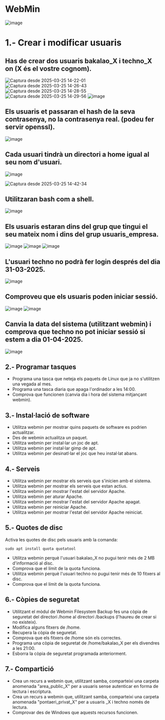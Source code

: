 # WebMin
![image](https://github.com/user-attachments/assets/d8fb6075-6898-4514-a974-2940ee68c934)
# 1.- Crear i modificar usuaris
## Has de crear dos usuaris bakalao_X i techno_X on (X és el vostre cognom).

![Captura desde 2025-03-25 14-22-01](https://github.com/user-attachments/assets/56bae59b-5011-4e35-a384-cfe7a2ee0bb1)
![Captura desde 2025-03-25 14-26-43](https://github.com/user-attachments/assets/b5b44b4c-9727-4997-aff4-a296a639afc5)
![Captura desde 2025-03-25 14-28-55](https://github.com/user-attachments/assets/53dbf72a-46c9-4044-bf5c-f98157cfeeb5)
![Captura desde 2025-03-25 14-29-56](https://github.com/user-attachments/assets/146dbbfc-9a79-4681-8a75-c2f7909ff59f)
![image](https://github.com/user-attachments/assets/a36149f5-40cc-490d-a8dd-5c7ef0482219)


## Els usuaris et passaran el hash de la seva contrasenya, no la contrasenya real. (podeu fer servir openssl).
![image](https://github.com/user-attachments/assets/ab68b7ab-b196-4e37-b0da-d3beb295ce21)

## Cada usuari tindrà un directori a home igual al seu nom d'usuari.
![image](https://github.com/user-attachments/assets/bf920e85-3ad0-427d-8844-cd42bc708052)

![Captura desde 2025-03-25 14-42-34](https://github.com/user-attachments/assets/48dc89ad-a5aa-443e-9515-818d6ecfa494)

## Utilitzaran bash com a shell.
![image](https://github.com/user-attachments/assets/36ea6e77-fb9a-4c33-85d5-e181f0ef08b5)

## Els usuaris estaran dins del grup que tingui el seu mateix nom i dins del grup usuaris_empresa.
![image](https://github.com/user-attachments/assets/427834ef-6bdf-4c2d-a5f0-ad4bf6fc4d14)
![image](https://github.com/user-attachments/assets/5fab7ed5-d0b1-4062-a70b-1f9900420036)
![image](https://github.com/user-attachments/assets/e46c00bb-639b-4fea-918d-876ccce32a95)


## L'usuari techno no podrà fer login després del dia 31-03-2025.
![image](https://github.com/user-attachments/assets/99564a40-baa5-456b-b7f3-d6fc22ab3f09)

## Comproveu que els usuaris poden iniciar sessió.
![image](https://github.com/user-attachments/assets/f3137af2-cc68-411a-9bb8-eaca405bdcb9)
![image](https://github.com/user-attachments/assets/2ec0ac51-0767-43ee-90a8-ac4a5aa0e688)

## Canvia la data del sistema (utilitzant webmin) i comprova que techno no pot iniciar sessió si estem a dia 01-04-2025.
![image](https://github.com/user-attachments/assets/ce4e7ac8-d525-4fa1-adfe-1c7d737fe104)
## 2.- Programar tasques

- Programa una tasca que neteja els paquets de Linux que ja no s'utilitzen una vegada al mes.
- Programa una tasca diaria que apaga l'ordinador a les 14:00.
- Comprova que funcionen (canvia dia i hora del sistema mitjançant webmin).
  
## 3.- Instal·lació de software

- Utilitza webmin per mostrar quins paquets de software es podrien actualitzar.
- Des de webmin actualitza un paquet.
- Utilitza webmin per instal·lar un joc de apt.
- Utilitza webmin per instal·lar gimp de apt.
- Utilitza webmin per desinatl·lar el joc que heu instal·lat abans.

## 4.- Serveis

- Utilitza webmin per mostrar els serveis que s'inicien amb el sistema.
- Utilitza webmin per mostrar els serveis que estan actius.
- Utilitza webmin per mostrar l'estat del servidor Apache.
- Utilitza webmin per aturar Apache.
- Utilitza webmin per mostrar l'estat del servidor Apache apagat.
- Utilitza webmin per reiniciar Apache.
- Utilitza webmin per mostrar l'estat del servidor Apache reiniciat.

## 5.- Quotes de disc

Activa les quotes de disc pels usuaris amb la comanda: 

```
sudo apt install quota quotatool
```

- Utilitza webmin perquè l'usuari bakalao_X no pugui tenir més de 2 MB d'informació al disc.
- Comprova que el límit de la quota funciona.
- Utilitza webmin perquè l'usuari techno no pugui tenir més de 10 fitxers al disc.
- Comprova que el límit de la quota funciona.

## 6.- Còpies de seguretat

- Utilitzant el mòdul de Webmin Filesystem Backup fes una còpia de seguretat del directori /home al directori /backups (l'haureu de crear si no existeix).
- Modifica alguns fitxers de /home.
- Recupera la còpia de seguretat.
- Comprova que els fitxers de /home són els correctes.
- Programa una còpia de seguretat de /home/bakalao_X per els divendres a les 21:00.
- Esborra la còpia de seguretat programada anteriorment.

## 7.- Compartició

- Crea un recurs a webmin que, utilitzant samba, comparteixi una carpeta anomenada "area_public_X" per a usuaris sense autenticar en forma de lectura i escriptura.
- Crea un recurs a webmin que, utilitzant samba, comparteixi una carpeta anomenada "pontaeri_privat_X" per a usuaris _X i techno només de lectura.
- Comprovar des de Windows que aquests recursos funcionen.

